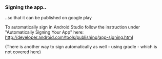

### Signing the app..
..so that it can be published on google play

To automatically sign in Android Studio follow the instruction under "Automatically Signing Your App" here:
http://developer.android.com/tools/publishing/app-signing.html

(There is another way to sign automatically as well - using gradle - which is not covered here)
